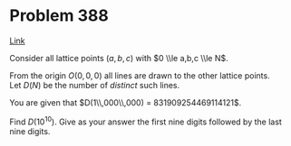 # Problem 388

[Link](https://projecteuler.net/problem=388)

Consider all lattice points $(a,b,c)$ with $0 \\le a,b,c \\le N$. 

From the origin $O(0,0,0)$ all lines are drawn to the other lattice points.  
Let $D(N)$ be the number of *distinct* such lines. 

You are given that $D(1\\,000\\,000) = 831909254469114121$. 

Find $D(10^{10})$. Give as your answer the first nine digits followed by the last nine digits.
